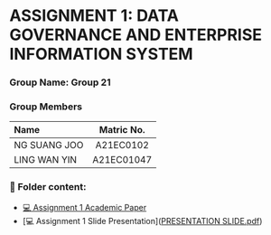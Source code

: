 # ASSIGNMENT 1: DATA GOVERNANCE AND ENTERPRISE INFORMATION SYSTEM
### Group Name: Group 21
### Group Members

| Name                                     | Matric No. |
| :---------------------------------------- | :-------------: |
| NG SUANG JOO           |A21EC0102     |
| LING WAN YIN             |A21EC01047      |

### 📂 Folder content:
* [💻 Assignment 1 Academic Paper](https://github.com/mikhaiIy/Academic-Paper-EIS-2024/blob/main/Group%2021/Group%2021%20NG%20SUANG%20JOO%20%26%20LING%20WAN%20YIN.pdf)
* [💻 Assignment 1  Slide Presentation]([PRESENTATION SLIDE.pdf](https://github.com/mikhaiIy/Academic-Paper-EIS-2024/blob/main/Group%2021/PRESENTATION%20SLIDE.pdf))
